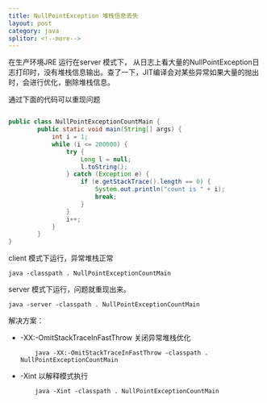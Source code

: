 ```yaml
---
title: NullPointException 堆栈信息丢失
layout: post
category: java
splitor: <!--more-->
---
```


在生产环境JRE 运行在server 模式下， 从日志上看大量的NullPointException日志打印时，没有堆栈信息输出。查了一下，JIT编译会对某些异常如果大量的抛出时，会进行优化，删除堆栈信息。

<!--more-->

通过下面的代码可以重现问题

``` java

public class NullPointExceptionCountMain {
        public static void main(String[] args) {
            int i = 1;
            while (i <= 200000) {
                try {
                    Long l = null;
                    l.toString();
                } catch (Exception e) {
                    if (e.getStackTrace().length == 0) {
                        System.out.println("count is " + i);
                        break;
                    }
                }
                i++;
            }
        }
}

```

client 模式下运行，异常堆栈正常

```
java -classpath . NullPointExceptionCountMain
```

server 模式下运行，问题就重现出来。

```
java -server -classpath . NullPointExceptionCountMain
```


解决方案：

 * -XX:-OmitStackTraceInFastThrow 关闭异常堆栈优化

    ```
        java -XX:-OmitStackTraceInFastThrow -classpath . NullPointExceptionCountMain
    ```

 * -Xint 以解释模式执行

    ``` 
        java -Xint -classpath . NullPointExceptionCountMain
    ```

